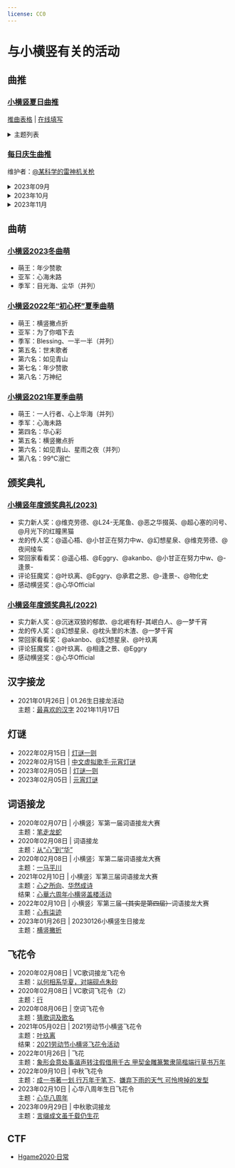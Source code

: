 ```yaml
---
license: CC0
---
```


# 与小横竖有关的活动

## 曲推
### [小横竖夏日曲推](https://www.bilibili.com/video/av85002656/#reply178992236352)
[推曲表格](vocal-grid-2023summer/simple.jpg) \| [在线填写](vocal-grid-2023summer/)


<details markdown='1'>

<summary>主题列表</summary>

1. 一首深夜听的曲子 【[评论区](https://www.bilibili.com/video/av85002656/#reply178992586384) \| [收藏夹](https://space.bilibili.com/1970265959/favlist?fid=2456568359)】
2. 一首代表夏日的曲子 【[评论区](https://www.bilibili.com/video/av85002656/#reply179167023936) \| [收藏夹](https://space.bilibili.com/1970265959/favlist?fid=2387551459)】
3. 一首调教很神的曲子 【[评论区](https://www.bilibili.com/video/av85002656/#reply179368881360) \| [收藏夹](https://space.bilibili.com/1970265959/favlist?fid=2393621559)】
4. 一首旅行时听的曲子 【[评论区](https://www.bilibili.com/video/av85002656/#reply179560933120) \| [收藏夹](https://space.bilibili.com/1970265959/favlist?fid=2420666659)】
5. 一首开心时就会不自觉哼起来的曲子 【[评论区](https://www.bilibili.com/video/av85002656/#reply179750545152) \| [收藏夹](https://space.bilibili.com/1970265959/favlist?fid=2381771259)】
6. 一首适合跑步时听的曲子 【[评论区](https://www.bilibili.com/video/av85002656/#reply179946173712) \| [收藏夹](https://space.bilibili.com/1970265959/favlist?fid=2420794559)】
7. 一首关于别离的曲子 【[评论区](https://www.bilibili.com/video/av85002656/#reply180146216448) \| [收藏夹](https://space.bilibili.com/1970265959/favlist?fid=2484442459)】
8. 一首很生草的曲子 【[评论区](https://www.bilibili.com/video/av85002656/#reply180339127904) \| [收藏夹](https://space.bilibili.com/1970265959/favlist?fid=2447930259)】
9. 一首雨天听的曲子 【[评论区](https://www.bilibili.com/video/av85002656/#reply180538539904) \| [收藏夹](https://space.bilibili.com/1970265959/favlist?fid=2390940059)】
10. 一首听了能助眠的曲子 【[评论区](https://www.bilibili.com/video/av85002656/#reply180706675376)】
11. 一首温柔的曲子 【[评论区](https://www.bilibili.com/video/av85002656/#reply180891676832)】
12. 一首伤感的曲子 【[评论区](https://www.bilibili.com/video/av85002656/#reply181100958960)】
13. 一首对你有着特殊意义的曲子 【[评论区](https://www.bilibili.com/video/av85002656/#reply181271001488)】
14. 一首关于自家cp的曲子 【[评论区](https://www.bilibili.com/video/av85002656/#reply181455204240)】
15. 一首删稿了的曲子 【[评论区](https://www.bilibili.com/video/av85002656/#reply181651291184)】
16. 一首古早的曲子 【[评论区](https://www.bilibili.com/video/av85002656/#reply181839830960)】
17. 一首不太热门但你很喜欢的曲子 【[评论区](https://www.bilibili.com/video/av85002656/#reply182017383024)】
18. 一首学习或工作时听的曲子 【[评论区](https://www.bilibili.com/video/av85002656/#reply182196464704)】
19. 一首甜蜜的曲子 【[评论区](https://www.bilibili.com/video/av85002656/#reply182394274992)】
20. 一首很欲的曲子 【[评论区](https://www.bilibili.com/video/av85002656/#reply182576665840)】
21. 一首并不完美的曲子 【[评论区](https://www.bilibili.com/video/av85002656/#reply182755622096)】
22. 一首多人合唱的曲子 【[评论区](https://www.bilibili.com/video/av85002656/#reply182935695024)】
23. 一首既安心又惆怅的曲子 【[评论区](https://www.bilibili.com/video/av85002656/#reply183123715728)】
24. 一首跨语种的曲子 【[评论区](https://www.bilibili.com/video/av85002656/#reply183288392928)】
25. 一首很有魔法感的曲子 【[评论区](https://www.bilibili.com/video/av85002656/#reply183431976784)】
26. 一首恐怖的曲子 【[评论区](https://www.bilibili.com/video/av85002656/#reply183607345968)】
27. 一首叙事向的曲子 【[评论区](https://www.bilibili.com/video/av85002656/#reply183806624944)】
28. 一首送给未来的曲子 【[评论区](https://www.bilibili.com/video/av85002656/#reply183941916896)】

</details>


### [每日庆生曲推](https://www.bilibili.com/video/av85002656/#reply187478267152)

维护者：[@某科学的雷神机关枪](https://space.bilibili.com/67946083)

<details markdown='1'>

<summary>2023年09月</summary>

| 日期 | 主题 |
|---|---|
| [2023年09月26日](https://www.bilibili.com/video/av85002656/#reply187568320736) | [【镜音连·洛天依·言和原创曲】Trémail Cpt.2   思念尘埃【PV付】](https://www.bilibili.com/video/BV1vx411K7MX/) |
| [2023年09月27日](https://www.bilibili.com/video/av85002656/#reply187713714192) | [【言和原创】何人来战-2020世界赛LPL出阵曲](https://www.bilibili.com/video/BV1hA411J729/) |
| [2023年09月28日](https://www.bilibili.com/video/av85002656/#reply187820667216) | [【Days】三月雨（重制版）-洛天依](https://www.bilibili.com/video/BV1vx411F7Ey/) |
| [2023年09月29日](https://www.bilibili.com/video/av85002656/#reply188000687904) | [【言和原创】封刀不为峥嵘【砖厂浪人/PV付】【幻月音乐团/大司乐坊】](https://www.bilibili.com/video/BV1cs411b76w/) |
| [2023年09月30日](https://www.bilibili.com/video/av85002656/#reply188098275888) | [【洛天依原创】向日葵 / Himawari 2022【Kevinz/坐标/海纳/流绪】【2022 Remake   Ver.】](https://www.bilibili.com/video/BV1fG4y1p7bM/) |

</details>

<details markdown='1'>

<summary>2023年10月</summary>

| 日期 | 主题 |
|---|---|
| [2023年10月01日](https://www.bilibili.com/video/av85002656/#reply188212892672) | [【乐正龙牙原创】 君宝  By:绛舞乱丸、幽舞越山、枭目   致敬武侠泰斗金庸先生，似张三丰一般是我辈永远敬仰的巅峰](https://www.bilibili.com/video/BV1AE411R72H/) |
| [2023年10月02日](https://www.bilibili.com/video/av85002656/#reply188446354080) | [【洛天依】世末积雨云](https://www.bilibili.com/video/BV1Mx411P75Y/) |
| [2023年10月03日](https://www.bilibili.com/video/av85002656/#reply188536865920) | [【星火行动】朝汐【洛天依原创曲】【神华社】](https://www.bilibili.com/video/BV1jW411S7RG/) |
| [2023年10月04日](https://www.bilibili.com/video/av85002656/#reply188619111488) | [【乐正绫/国风电子原创】惊梦女丽娘｜虚拟歌姬游园惊梦会梦见电子牡丹亭吗？｜（VC本家）](https://www.bilibili.com/video/BV1ze4y1B7Ht/) |
| [2023年10月05日](https://www.bilibili.com/video/av85002656/#reply188906817184) | [【乐正龙牙原创】黑土](https://www.bilibili.com/video/BV1Df4y1j7y3/) |
| [2023年10月06日](https://www.bilibili.com/video/av85002656/#reply189050559392) | [言和原创《言氏战鼓》](https://www.bilibili.com/video/BV1Ax411P7Aj/) |
| [2023年10月07日](https://www.bilibili.com/video/av85002656/#reply189060326128) | [【洛天依-重阳节原创曲】雁去台【贺节组强势回归！！】](https://www.bilibili.com/video/BV1ms411x723/) |
| [2023年10月08日](https://www.bilibili.com/video/av85002656/#reply189188768960) | [洛天依，言和原创《花儿纳吉》](https://www.bilibili.com/video/BV15s41127yg/) |
| [2023年10月09日](https://www.bilibili.com/video/av85002656/#reply189399634608) | [【洛天依原创】绝对孤独少女【无名社】](https://www.bilibili.com/video/BV17x411P7qE/) |
| [2023年10月10日](https://www.bilibili.com/video/av85002656/#reply189563631712) | [【洛天依原创】漂流（PV付）](https://www.bilibili.com/video/BV1Et411f7mZ/) |
| [2023年10月11日](https://www.bilibili.com/video/av85002656/#reply189645044528) | [【言和Feat.心华原创曲】渐晴【延时Project·言和十周年】](https://www.bilibili.com/video/BV1C24y1R78r/) |
| [2023年10月12日](https://www.bilibili.com/video/av85002656/#reply189812309056) | [乐正绫   原创《傲娇系男孩的告白日》（专辑《绫》收录）](https://www.bilibili.com/video/BV1rt411f75e/) |
| [2023年10月13日](https://www.bilibili.com/video/av85002656/#reply189940150592) | [【言和原创】谋杀一颗少女心【原创PV付】](https://www.bilibili.com/video/BV1hE411Z7XB/) |
| [2023年10月14日](https://www.bilibili.com/video/av85002656/#reply190095553664) | [【洛天依/乐正绫原创】霜雪千年【PV付/COP】](https://www.bilibili.com/video/BV1es41127Fd/) |
| [2023年10月15日](https://www.bilibili.com/video/av85002656/#reply190232849840) | [【双言和原创曲】好奇与勇气【踏云社】](https://www.bilibili.com/video/BV1Mt411Z76c/) |
| [2023年10月16日](https://www.bilibili.com/video/av85002656/#reply190357208368) | [【踏云社】【星尘原创】Death   Dive【纪念卡西尼号二十周年】](https://www.bilibili.com/video/av15438525/) |
| [2023年10月17日](https://www.bilibili.com/video/av85002656/#reply190479286224) | [【言和、乐正龙牙翻唱】奢香夫人（cover   凤凰传奇）](https://www.bilibili.com/video/BV1ZE411C7Ws/) |
| [2023年10月18日](https://www.bilibili.com/video/av85002656/#reply190633754240) | [让你怀疑耳机！次世代歌声合成引擎重制版「无色」【星尘/海伊/苍穹】](https://www.bilibili.com/video/BV1wE411y72h/) |
| [2023年10月19日](https://www.bilibili.com/video/av85002656/#reply190753056640) | [【星尘原创】栖凰【忘川风华录】](https://www.bilibili.com/video/BV1Tt411o74P/) |
| [2023年10月20日](https://www.bilibili.com/video/av85002656/#reply190886284080) | [【幻晓伊原创】问苍【原创PV付】](https://www.bilibili.com/video/BV1Yz4y1o7BB/) |
| [2023年10月21日](https://www.bilibili.com/video/av85002656/#reply190915364416) | [【乐正绫原创】Revival【原创PV】](https://www.bilibili.com/video/BV1Ma4y1s7xE/) |
| [2023年10月22日](https://www.bilibili.com/video/av85002656/#reply191124584192) | [【乐正绫原创】虚无勇者【梨沙子P】](https://www.bilibili.com/video/BV1Ds41147cY/) |
| [2023年10月23日](https://www.bilibili.com/video/av85002656/#reply191203185408) | [【洛天依原创】梨花泽泽远山远【Melo】【平行四界】](https://www.bilibili.com/video/BV1is411275p/) |
| [2023年10月24日](https://www.bilibili.com/video/av85002656/#reply191454080032) | [新葛平 原创《今天的诗》](https://www.bilibili.com/video/BV1Bs41127pL/) |
| [2023年10月25日](https://www.bilibili.com/video/av85002656/#reply191574866720) | [【言和】汉关（纪念抗美援朝七十周年原创曲）](https://www.bilibili.com/video/BV1Zt4y1Y76t/) |
| [2023年10月26日](https://www.bilibili.com/video/av85002656/#reply191720198928) | [【言和原创管弦】船、海，海妖与水手【XX与XY.jpg?】【PV付/踏云社】](https://www.bilibili.com/video/BV1nt411d7AY/) |
| [2023年10月27日](https://www.bilibili.com/video/av85002656/#reply191859135616) | [“她拼了命的跃出人海 又跌入人海”【在人间】](https://www.bilibili.com/video/BV1by4y1P7oh/) |
| [2023年10月28日](https://www.bilibili.com/video/av85002656/#reply191984973312) | [【星尘&赤羽】山海【Cover王心凌&谭维维】](https://www.bilibili.com/video/BV15e4y177TD/) |
| [2023年10月29日](https://www.bilibili.com/video/av85002656/#reply192154763344) | [【言和】血腥爱情故事【VOCALOID   COVER】](https://www.bilibili.com/video/BV1fx41177xH/) |
| [2023年10月30日](https://www.bilibili.com/video/av85002656/#reply192271576304) | [【言和×东方栀子原创】扭曲的莫比乌斯【空色幻奏×栀子同人社】](https://www.bilibili.com/video/BV1xx411P7Rk/) |
| [2023年10月31日](https://www.bilibili.com/video/av85002656/#reply192385633536) | [【原创曲】恶人是我【VC本家】【雨狸、李冲、绛舞乱丸】](https://www.bilibili.com/video/BV1XE411b75z/) |


</details>

<details markdown='1'>

<summary>2023年11月</summary>

| 日期 | 主题 |
|---|---|
| [2023年11月01日](https://www.bilibili.com/video/av85002656/#reply192555955504) | [【洛天依、乐正绫原创】睡神宣言  BY   【绛舞乱丸、枭目】今晚我化身迈克尔脏克迅与万圣节的你不眠不休装神弄鬼！MUSIC!](https://www.bilibili.com/video/BV14x411E7h4/) |
| [2023年11月02日](https://www.bilibili.com/video/av85002656/#reply192688657312) | [《未命名的故事书》Ep.03：地表生物（v2.0重置）【洛天依原创】【F.M.H-1】](https://www.bilibili.com/video/BV1C54y1y7FU/)<br>       [【洛天依/乐正绫原创曲】地表生物【原创pv付？】【F.M.H-1】](https://www.bilibili.com/video/BV1vx411E7nR/) |
| [2023年11月03日](https://www.bilibili.com/video/av85002656/#reply192825743920) | [【乐正绫】《华夏之章》【小旭PRO】【绛舞乱丸】](https://www.bilibili.com/video/BV1ds411s7hA/) |
| [2023年11月04日](https://www.bilibili.com/video/av85002656/#reply192838606208) | [【言和翻唱】《浮世英魂》战红颜系列之穆桂英](https://www.bilibili.com/video/BV1kx411E7AR/) |
| [2023年11月05日](https://www.bilibili.com/video/av85002656/#reply193132725184) | [【乐正绫原创】战狐【民族调/管弦乐】【PV付】](https://www.bilibili.com/video/BV1cs411d7AT/) |
| [2023年11月06日](https://www.bilibili.com/video/av85002656/#reply193284535600) | [【乐正龙牙】风华万千](https://www.bilibili.com/video/BV1oa411c7bP/) |
| [2023年11月07日](https://www.bilibili.com/video/av85002656/#reply193294202368) | [心华，乐正绫原创《大時代》](https://www.bilibili.com/video/BV1Vs411d7iP/) |
| [2023年11月08日](https://www.bilibili.com/video/av85002656/#reply193573330320) | [【星尘原创曲】为新生振翅而上『天马行空Fairytale』专辑收录曲](https://www.bilibili.com/video/BV19E411i7AT/) |
| [2023年11月09日](https://www.bilibili.com/video/av85002656/#reply193708102848) | [【星尘海伊原创】绮云泽『星之海StarOcean』收录曲](https://www.bilibili.com/video/BV1Bb411c7v2/)<br>       [【新世代虚拟歌手曲库】《绮云泽》星尘&海伊【平行四界&五维介质】](https://www.bilibili.com/video/BV1X94y1f714/) |
| [2023年11月10日](https://www.bilibili.com/video/av85002656/#reply193849419728) | [【心华原创曲】记刘慈欣《乡村教师》｜“他是一根照亮人类文明的蜡烛”｜蜡炬不干](https://www.bilibili.com/video/BV1Rg4y1X7bv/) |
| [2023年11月11日](https://www.bilibili.com/video/av85002656/#reply193993286576) | [【【东方栀子Era】左手指月](https://www.bilibili.com/video/BV1Xr4y1C7Br/) |

</details>

## 曲萌

### [小横竖2023冬曲萌](https://www.bilibili.com/video/av85002656/#reply150786237328)

- 萌王：年少赞歌
- 亚军：心海未路
- 季军：目光海、尘华（并列）

### [小横竖2022年“初心杯”夏季曲萌](https://www.bilibili.com/video/av85002656/#reply128321410176)

- 萌王：横竖撇点折
- 亚军：为了你唱下去
- 季军：Blessing、一半一半（并列）
- 第五名：世末歌者
- 第六名：如见青山
- 第七名：年少赞歌
- 第八名：万神纪

### [小横竖2021年夏季曲萌](https://www.bilibili.com/video/av85002656/#reply5388446157)

- 萌王：一人行者、心上华海（并列）
- 季军：心海未路
- 第四名：华心彩
- 第五名：横竖撇点折
- 第六名：如见青山、星雨之夜（并列）
- 第八名：99°C溺亡

## 颁奖典礼

### [小横竖年度颁奖典礼(2023)](https://www.bilibili.com/video/av85002656/#reply149126590800)

- 实力新人奖：@维克劳德、@L24-无尾鱼、@恶之华掇英、@超心塞的问号、@月光下的红瞳黑猫
- 龙的传人奖：@遥心梧、@小甘正在努力中w、@幻想星泉、@维克劳德、@夜间绫车
- 常回家看看奖：@遥心梧、@Eggry、@akanbo、@小甘正在努力中w、@-逢景-
- 评论狂魔奖：@叶玖离、@Eggry、@承君之恩、@-逢景-、@物化史
- 感动横竖奖：@心华Official

### [小横竖年度颁奖典礼(2022)](https://www.bilibili.com/read/cv15010054)

- 实力新人奖：@沉迷双狼的郁歆、@北岷有籽-其岷白人、@一梦千宵
- 龙的传人奖：@幻想星泉、@枕头里的木渣、@一梦千宵
- 常回家看看奖：@akanbo、@幻想星泉、@叶玖离
- 评论狂魔奖：@叶玖离、@相逢之景、@Eggry
- 感动横竖奖：@心华Official

## 汉字接龙

- 2021年01月26日 \| 01.26生日接龙活动  
  主题：[最喜欢的汉字](https://www.bilibili.com/video/av85002656/#reply4003155868)
  2021年11月17日

## 灯谜

- 2022年02月15日 \| [灯谜一则](https://www.bilibili.com/video/av85002656/#reply102469010896)
- 2022年02月15日 \| [中文虚拟歌手·元宵灯谜](https://t.bilibili.com/627443319785076216)
- 2023年02月05日 \| [灯谜一则](https://www.bilibili.com/video/av85002656/#reply150968242336)
- 2023年02月05日 \| [元宵灯谜](https://www.bilibili.com/video/av85002656/#reply150988873456)

## 词语接龙

- 2020年02月07日 \| 小横竖氵军第一届词语接龙大赛  
  主题：[笔走龙蛇](https://www.bilibili.com/video/av85002656/#reply2343775950)  
- 2020年02月08日 \| 词语接龙   
  主题：[从“心”到“华”](https://www.bilibili.com/video/av85002656/#reply2346604187) 
- 2020年02月08日 \| 小横竖氵军第二届词语接龙大赛  
  主题：[一马平川](https://www.bilibili.com/video/av85002656/#reply2346808820)
- 2021年02月10日 \| 小横竖氵军第三届词语接龙大赛  
  主题：[心之所向](https://www.bilibili.com/video/av85002656/#reply4098373645)、[华然成诗](https://www.bilibili.com/video/av85002656/#reply4098382684)  
  结果：[心華六周年小横竖盖楼活动](https://eggry.com/XinHua6th/)
- 2022年02月10日 \| 小横竖氵军第三届~~（其实是第四届）~~词语接龙大赛  
  主题：[心有柒迹](https://www.bilibili.com/video/av85002656/#reply101861832736)
- 2023年01月26日 \| 20230126小横竖生日接龙  
  主题：[横竖撇折](https://www.bilibili.com/video/av85002656/#reply149201853088)

## 飞花令

- 2020年02月08日 \| VC歌词接龙飞花令  
  主题：[以何相系华夏，对端砚点朱砂](https://www.bilibili.com/video/av85002656/#reply2347606646)
- 2020年02月08日 \| VC歌词飞花令（2）  
  主题：[行](https://www.bilibili.com/video/av85002656/#reply2346802869)
- 2020年08月06日 \| 空词飞花令  
  主题：[猜歌词及歌名](https://www.bilibili.com/video/av85002656/#reply3300773255)
- 2021年05月02日 \| 2021劳动节小横竖飞花令  
  主题：[叶玖离](https://www.bilibili.com/video/av85002656/#reply4502367846)  
  结果：[2021劳动节小横竖飞花令活动](https://eggry.com/2021-05-01-FeiHuaLing/)
- 2022年01月26日 \| 飞花  
  主题：[象形会意处事谐声转注假借用千古 甲契金雕篆繁隶简楷端行草书万年](https://www.bilibili.com/video/av85002656/#reply3300773255)
- 2022年09月10日 \| 中秋飞花令  
  主题：[成一书著一划 行万年于笔下](https://www.bilibili.com/video/av85002656/#reply129535475952)、[嫌弃下雨的天气 可怜垮掉的发型](https://www.bilibili.com/video/av85002656/#reply129537461760)
- 2023年02月10日 \| 心华八周年生日飞花令  
  主题：[心华八周年](https://www.bilibili.com/video/av85002656/#reply149201853088)
- 2023年09月29日 \| 中秋歌词接龙  
  主题：[言缀成文虽千载仍生花](https://www.bilibili.com/video/av85002656/#reply188000052352)

## CTF
- [Hgame2020·日常](https://github.com/vidar-team/Hgame2020_writeup/blob/master/week3/HGAME%202020%20Week3%20Official%20Writeup.pdf)